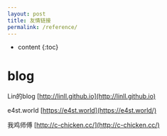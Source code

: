 ```yaml
---
layout: post
title: 友情链接
permalink: /reference/
---
```


* content
{:toc}


blog
=====================
Lin的blog [http://linll.github.io](http://linll.github.io)  

e4st.world [https://e4st.world](https://e4st.world/) 

我鸡师傅  [http://c-chicken.cc/](http://c-chicken.cc/)
